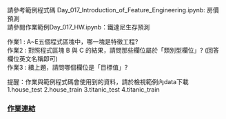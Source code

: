 

請參考範例程式碼 Day_017_Introduction_of_Feature_Engineering.ipynb: 房價預測  
請參閱作業範例Day_017_HW.ipynb：鐵達尼生存預測  

   
作業1 : A~E五個程式區塊中，哪一塊是特徵工程?    
作業2 : 對照程式區塊 B 與 C 的結果，請問那些欄位屬於「類別型欄位」? (回答欄位英文名稱即可)   
作業3 : 續上題，請問哪個欄位是「目標值」?     



提醒：作業與範例程式碼會使用到的資料，請於檢視範例內data下載  1.house_test  2.house_train  3.titanic_test  4.titanic_train


### [作業連結](https://github.com/zizhu13791/2nd-ML100Days/blob/master/homework/Day_017_HW.ipynb)
